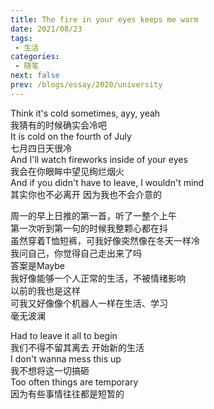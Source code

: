 ```yaml
---
title: The fire in your eyes keeps me warm
date: 2021/08/23
tags: 
 - 生活
categories:
 - 随笔
next: false
prev: /blogs/essay/2020/university
---
```


Think it's cold sometimes, ayy, yeah  
我猜有的时候确实会冷吧  
It is cold on the fourth of July  
七月四日天很冷  
And I'll watch fireworks inside of your eyes  
我会在你眼眸中望见绚烂烟火  
And if you didn't have to leave, I wouldn't mind  
其实你也不必离开 因为我也不会介意的  

周一的早上日推的第一首，听了一整个上午  
第一次听到第一句的时候我整颗心都在抖  
虽然穿着T恤短裤，可我好像突然像在冬天一样冷  
我问自己，你觉得自己走出来了吗  
答案是Maybe  
我好像能够一个人正常的生活，不被情绪影响  
以前的我也是这样  
可我又好像像个机器人一样在生活、学习  
毫无波澜  

Had to leave it all to begin  
我们不得不留其离去 开始新的生活  
I don't wanna mess this up  
我不想将这一切搞砸  
Too often things are temporary  
因为有些事情往往都是短暂的